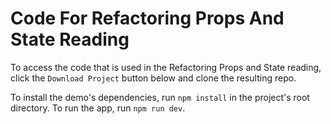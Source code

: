 # Code For Refactoring Props And State Reading

To access the code that is used in the Refactoring Props and State reading,
click the `Download Project` button below and clone the resulting repo.

To install the demo's dependencies, run `npm install` in the project's root
directory. To run the app, run `npm run dev`.
